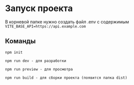 # Запуск проекта
В корневой папке нужно создать файл .env с содержимым `VITE_BASE_API=https://api.example.com`
## Команды
```
npm init
```
```
npm run dev - для разработки
```
```
npm run preview - для просмотра
```
```
npm run build - для сборки проекта (появится папка dist)
```

